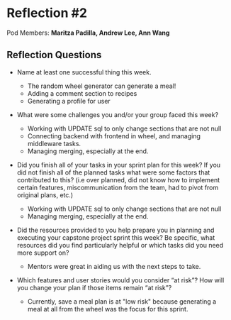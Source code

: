 # Reflection #2

Pod Members: **Maritza Padilla, Andrew Lee, Ann Wang**

## Reflection Questions

* Name at least one successful thing this week.

    * The random wheel generator can generate a meal!
    * Adding a comment section to recipes
    * Generating a profile for user

* What were some challenges you and/or your group faced this week?

    * Working with UPDATE sql to only change sections that are not null
    * Connecting backend with frontend in wheel, and managing middleware tasks.
    * Managing merging, especially at the end.

* Did you finish all of your tasks in your sprint plan for this week? If you did not finish all of the planned tasks what were some factors that contributed to this?  (i.e over planned, did not know how to implement certain features, miscommunication from the team, had to pivot from original plans, etc.)

    * Working with UPDATE sql to only change sections that are not null
    * Managing merging, especially at the end.

* Did the resources provided to you help prepare you in planning and executing your capstone project sprint this week? Be specific, what resources did you find particularly helpful or which tasks did you need more support on?

    * Mentors were great in aiding us with the next steps to take.

* Which features and user stories would you consider “at risk”? How will you change your plan if those items remain “at risk”?

    * Currently, save a meal plan is at "low risk" because generating a meal at all from the wheel was the focus for this sprint.
